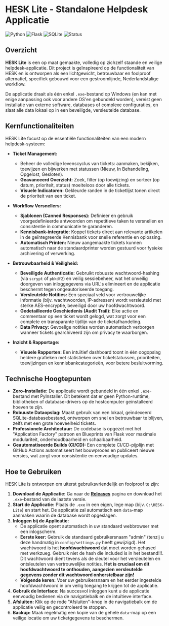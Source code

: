# HESK Lite - Standalone Helpdesk Applicatie

![Python](https://img.shields.io/badge/Python-3.11-3776AB?logo=python)
![Flask](https://img.shields.io/badge/Flask-2.0-000000?logo=flask)
![SQLite](https://img.shields.io/badge/SQLite-3-003B57?logo=sqlite)
![Status](https://img.shields.io/badge/Status-Actieve%20Ontwikkeling-blue)

## Overzicht

**HESK Lite** is een op maat gemaakte, volledig op zichzelf staande en veilige helpdesk-applicatie. Dit project is geïnspireerd op de functionaliteit van HESK en is ontworpen als een lichtgewicht, betrouwbaar en foolproof alternatief, specifiek gebouwd voor een gestroomlijnde, Nederlandstalige workflow.

De applicatie draait als één enkel `.exe`-bestand op Windows (en kan met enige aanpassing ook voor andere OS'en gebundeld worden), vereist geen installatie van externe software, databases of complexe configuraties, en slaat alle data lokaal op in een beveiligde, versleutelde database.

## Kernfunctionaliteiten

HESK Lite focust op de essentiële functionaliteiten van een modern helpdesk-systeem:

*   **Ticket Management:**
    *   Beheer de volledige levenscyclus van tickets: aanmaken, bekijken, toewijzen en bijwerken met statussen (Nieuw, In Behandeling, Opgelost, Gesloten).
    *   **Geavanceerd Overzicht:** Zoek, filter (op toewijzing) en sorteer (op datum, prioriteit, status) moeiteloos door alle tickets.
    *   **Visuele Indicatoren:** Gekleurde randen in de ticketlijst tonen direct de prioriteit van een ticket.

*   **Workflow Versnellers:**
    *   **Sjablonen (Canned Responses):** Definieer en gebruik voorgedefinieerde antwoorden om repetitieve taken te versnellen en consistentie in communicatie te garanderen.
    *   **Kennisbank-integratie:** Koppel tickets direct aan relevante artikelen in de geïntegreerde Kennisbank voor snelle referentie en oplossing.
    *   **Automatisch Printen:** Nieuw aangemaakte tickets kunnen automatisch naar de standaardprinter worden gestuurd voor fysieke archivering of verwerking.

*   **Betrouwbaarheid & Veiligheid:**
    *   **Beveiligde Authenticatie:** Gebruikt robuuste wachtwoord-hashing (via `scrypt` of `pbkdf2`) en veilig sessiebeheer, wat het onveilig doorgeven van inloggegevens via URL's elimineert en de applicatie beschermt tegen ongeautoriseerde toegang.
    *   **Versleutelde Notities:** Een speciaal veld voor vertrouwelijke informatie (bijv. wachtwoorden, IP-adressen) wordt versleuteld met sterke AES-encryptie, beveiligd door uw hoofdwachtwoord.
    *   **Gedetailleerde Geschiedenis (Audit Trail):** Elke actie en commentaar op een ticket wordt gelogd, wat zorgt voor een complete en transparante tijdlijn van de ticketafhandeling.
    *   **Data Privacy:** Gevoelige notities worden automatisch verborgen wanneer tickets gearchiveerd zijn om privacy te waarborgen.

*   **Inzicht & Rapportage:**
    *   **Visuele Rapporten:** Een intuïtief dashboard toont in één oogopslag heldere grafieken met statistieken over ticketstatussen, prioriteiten, toewijzingen en kennisbankcategorieën, voor betere besluitvorming.

## Technische Hoogtepunten

*   **Zero-Installatie:** De applicatie wordt gebundeld in één enkel `.exe`-bestand met PyInstaller. Dit betekent dat er geen Python-runtime, bibliotheken of database-drivers op de hostcomputer geïnstalleerd hoeven te zijn.
*   **Robuuste Dataopslag:** Maakt gebruik van een lokaal, geïndexeerd SQLite-databasebestand, ontworpen om snel en betrouwbaar te blijven, zelfs met een grote hoeveelheid tickets.
*   **Professionele Architectuur:** De codebase is opgezet met het "Application Factory" patroon en Blueprints van Flask voor maximale modulariteit, onderhoudbaarheid en schaalbaarheid.
*   **Geautomatiseerde Builds (CI/CD):** Een complete CI/CD-pijplijn met GitHub Actions automatiseert het bouwproces en publiceert nieuwe versies, wat zorgt voor consistentie en eenvoudige updates.

## Hoe te Gebruiken

HESK Lite is ontworpen om uiterst gebruiksvriendelijk en foolproof te zijn:

1.  **Download de Applicatie:** Ga naar de [**Releases**](https://github.com/ChaoticML/Hesk-Lite/releases) pagina en download het `.exe`-bestand van de laatste versie.
2.  **Start de Applicatie:** Plaats de `.exe` in een eigen, lege map (bijv. `C:\HESK-Lite`) en start het. De applicatie zal automatisch een `data`-map aanmaken waarin de database wordt opgeslagen.
3.  **Inloggen bij de Applicatie:**
    *   De applicatie opent automatisch in uw standaard webbrowser met een inlogscherm.
    *   **Eerste keer:** Gebruik de standaard gebruikersnaam "admin" (tenzij u deze handmatig in `config/settings.py` heeft gewijzigd). Het wachtwoord is het **hoofdwachtwoord** dat moet worden gehased met werkzueg. Gebruik niet de hash die included is in het bestand!!!. Dit wachtwoord dient tevens als de sleutel voor het versleutelen en ontsleutelen van vertrouwelijke notities. **Het is cruciaal om dit hoofdwachtwoord te onthouden, aangezien versleutelde gegevens zonder dit wachtwoord onherstelbaar zijn!**
    *   **Volgende keren:** Voer uw gebruikersnaam en het eerder ingestelde hoofdwachtwoord in om veilig toegang te krijgen tot de applicatie.
4.  **Gebruik de Interface:** Na succesvol inloggen kunt u de applicatie eenvoudig bedienen via de navigatiebalk en de intuïtieve interface.
5.  **Afsluiten:** Klik op de rode "Afsluiten"-knop in de navigatiebalk om de applicatie veilig en gecontroleerd te stoppen.
6.  **Backup:** Maak regelmatig een kopie van de gehele `data`-map op een veilige locatie om uw ticketgegevens te beschermen.
